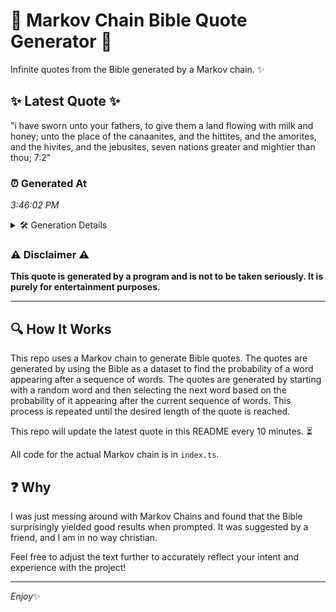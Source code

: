 # 📖 Markov Chain Bible Quote Generator 📖

Infinite quotes from the Bible generated by a Markov chain. ✨

## ✨ Latest Quote ✨
"i have sworn unto your fathers, to give them a land flowing with milk and honey; unto the place of the canaanites, and the hittites, and the amorites, and the hivites, and the jebusites, seven nations greater and mightier than thou; 7:2"

### ⏰ Generated At
*3:46:02 PM*

<details>
    <summary>🛠️ Generation Details</summary>
    <p>
        <strong>🌱 Seed:</strong> i<br>
        <strong>🔄 Iterations:</strong> 41<br>
        <strong>📜 Context History:</strong><br>[ i ]: have<br>[ i, have ]: sworn<br>[ i, have, sworn ]: unto<br>[ i, have, sworn, unto ]: your<br>[ i, have, sworn, unto, your ]: fathers,<br>[ i, have, sworn, unto, your, fathers, ]: to<br>[ have, sworn, unto, your, fathers,, to ]: give<br>[ sworn, unto, your, fathers,, to, give ]: them<br>[ unto, your, fathers,, to, give, them ]: a<br>[ your, fathers,, to, give, them, a ]: land<br>[ fathers,, to, give, them, a, land ]: flowing<br>[ to, give, them, a, land, flowing ]: with<br>[ give, them, a, land, flowing, with ]: milk<br>[ them, a, land, flowing, with, milk ]: and<br>[ a, land, flowing, with, milk, and ]: honey;<br>[ land, flowing, with, milk, and, honey; ]: unto<br>[ flowing, with, milk, and, honey;, unto ]: the<br>[ with, milk, and, honey;, unto, the ]: place<br>[ milk, and, honey;, unto, the, place ]: of<br>[ and, honey;, unto, the, place, of ]: the<br>[ honey;, unto, the, place, of, the ]: canaanites,<br>[ unto, the, place, of, the, canaanites, ]: and<br>[ the, place, of, the, canaanites,, and ]: the<br>[ place, of, the, canaanites,, and, the ]: hittites,<br>[ of, the, canaanites,, and, the, hittites, ]: and<br>[ the, canaanites,, and, the, hittites,, and ]: the<br>[ canaanites,, and, the, hittites,, and, the ]: amorites,<br>[ and, the, hittites,, and, the, amorites, ]: and<br>[ the, hittites,, and, the, amorites,, and ]: the<br>[ hittites,, and, the, amorites,, and, the ]: hivites,<br>[ and, the, amorites,, and, the, hivites, ]: and<br>[ the, amorites,, and, the, hivites,, and ]: the<br>[ amorites,, and, the, hivites,, and, the ]: jebusites,<br>[ and, the, hivites,, and, the, jebusites, ]: seven<br>[ the, hivites,, and, the, jebusites,, seven ]: nations<br>[ hivites,, and, the, jebusites,, seven, nations ]: greater<br>[ and, the, jebusites,, seven, nations, greater ]: and<br>[ the, jebusites,, seven, nations, greater, and ]: mightier<br>[ jebusites,, seven, nations, greater, and, mightier ]: than<br>[ seven, nations, greater, and, mightier, than ]: thou;<br>[ nations, greater, and, mightier, than, thou; ]: 7:2<br>
    </p>
</details>

### ⚠️ Disclaimer ⚠️
**This quote is generated by a program and is not to be taken seriously. It is purely for entertainment purposes.**

---

## 🔍 How It Works

This repo uses a Markov chain to generate Bible quotes. The quotes are generated by using the Bible as a dataset to find the probability of a word appearing after a sequence of words. The quotes are generated by starting with a random word and then selecting the next word based on the probability of it appearing after the current sequence of words. This process is repeated until the desired length of the quote is reached.

This repo will update the latest quote in this README every 10 minutes. ⏳

All code for the actual Markov chain is in `index.ts`.

## ❓ Why

I was just messing around with Markov Chains and found that the Bible surprisingly yielded good results when prompted. 
It was suggested by a friend, and I am in no way christian.

Feel free to adjust the text further to accurately reflect your intent and experience with the project!

---

*Enjoy*✨

